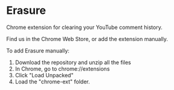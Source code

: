 # Erasure


Chrome extension for clearing your YouTube comment history.

Find us in the Chrome Web Store, or add the extension manually. 

To add Erasure manually: 
1. Download the repository and unzip all the files
2. In Chrome, go to chrome://extensions
3. Click "Load Unpacked" 
4. Load the "chrome-ext" folder.
